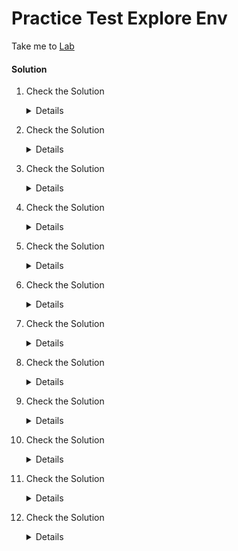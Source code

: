 # Practice Test Explore Env

  Take me to [Lab](https://kodekloud.com/courses/539883/lectures/9816753)

  #### Solution

  1. Check the Solution

     <details>

      ```
       2 
      ```
     </details>

  2. Check the Solution

     <details>

      ```
      ens3
      ```
     </details>

  3. Check the Solution

     <details>

      ```
      172.17.0.31
      ```
     </details>

  4. Check the Solution

     <details>

      ```
      02:42:ac:11:00:1f
      ```
     </details>

  5. Check the Solution

     <details>

      ```
      172.17.0.32
      ```
     </details>

  6. Check the Solution

     <details>

      ```
      02:42:ac:11:00:20
      ```
     </details>

  7. Check the Solution

     <details>

      ```
      docker0
      ```
     </details>

  8. Check the Solution

     <details>

      ```
      DOWN
      ```
     </details>

  9. Check the Solution

     <details>

      ```
      172.17.0.1
      ```
     </details>

  9. Check the Solution

     <details>

      ```
      10251
      ```
     </details>

  9. Check the Solution

     <details>

      ```
      2379
      ```
     </details>

  9. Check the Solution

     <details>

      ```
      Ok
      ```
     </details>